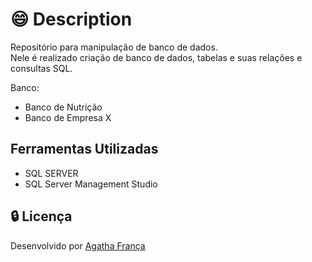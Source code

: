 # :smile: Description

Repositório para manipulação de banco de dados.<br>
Nele é realizado criação de banco de dados, tabelas e 
suas relações e consultas SQL.

Banco:

- Banco de Nutrição
- Banco de Empresa X

## Ferramentas Utilizadas

- SQL SERVER
- SQL Server Management Studio

## :lock: Licença

Desenvolvido por <a href="https://www.linkedin.com/in/agatha-f-1210841ba/" target="_blank" title="My LinkedIn">Agatha França</a>
